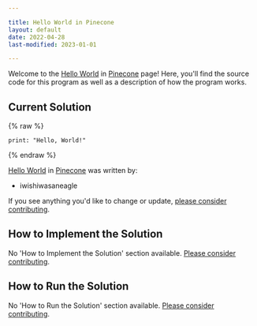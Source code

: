 ```yaml
---

title: Hello World in Pinecone
layout: default
date: 2022-04-28
last-modified: 2023-01-01

---
```


Welcome to the [Hello World](https://sampleprograms.io/projects/hello-world) in [Pinecone](https://sampleprograms.io/languages/pinecone) page! Here, you'll find the source code for this program as well as a description of how the program works.

## Current Solution

{% raw %}

```pinecone
print: "Hello, World!"
```

{% endraw %}

[Hello World](https://sampleprograms.io/projects/hello-world) in [Pinecone](https://sampleprograms.io/languages/pinecone) was written by:

- iwishiwasaneagle

If you see anything you'd like to change or update, [please consider contributing](https://github.com/TheRenegadeCoder/sample-programs).

## How to Implement the Solution

No 'How to Implement the Solution' section available. [Please consider contributing](https://github.com/TheRenegadeCoder/sample-programs-website).

## How to Run the Solution

No 'How to Run the Solution' section available. [Please consider contributing](https://github.com/TheRenegadeCoder/sample-programs-website).